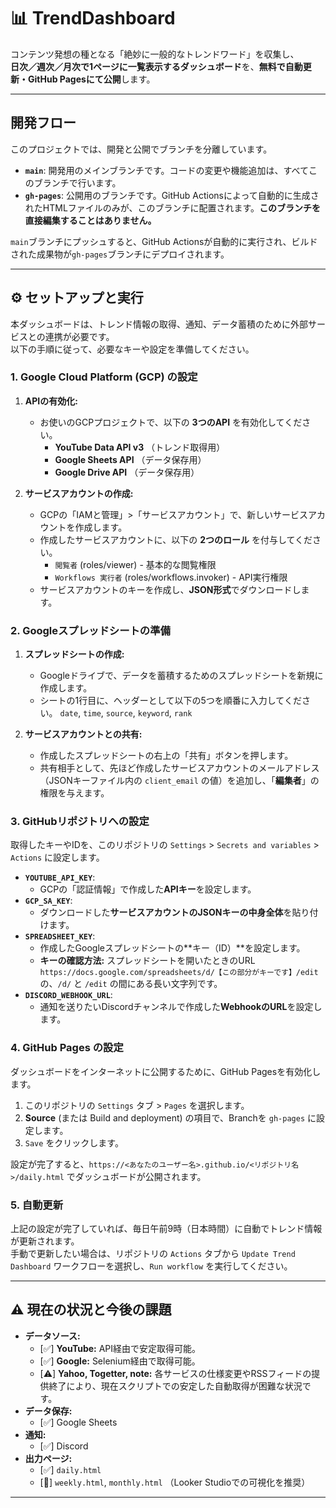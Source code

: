 # 📊 TrendDashboard

コンテンツ発想の種となる「絶妙に一般的なトレンドワード」を収集し、  
**日次／週次／月次で1ページに一覧表示するダッシュボード**を、**無料で自動更新・GitHub Pagesにて公開**します。

---

## 開発フロー

このプロジェクトでは、開発と公開でブランチを分離しています。

-   **`main`**: 開発用のメインブランチです。コードの変更や機能追加は、すべてこのブランチで行います。
-   **`gh-pages`**: 公開用のブランチです。GitHub Actionsによって自動的に生成されたHTMLファイルのみが、このブランチに配置されます。**このブランチを直接編集することはありません。**

`main`ブランチにプッシュすると、GitHub Actionsが自動的に実行され、ビルドされた成果物が`gh-pages`ブランチにデプロイされます。

---

## ⚙️ セットアップと実行

本ダッシュボードは、トレンド情報の取得、通知、データ蓄積のために外部サービスとの連携が必要です。  
以下の手順に従って、必要なキーや設定を準備してください。

### 1. Google Cloud Platform (GCP) の設定

1.  **APIの有効化:**
    *   お使いのGCPプロジェクトで、以下の **3つのAPI** を有効化してください。
        *   **YouTube Data API v3** （トレンド取得用）
        *   **Google Sheets API** （データ保存用）
        *   **Google Drive API** （データ保存用）

2.  **サービスアカウントの作成:**
    *   GCPの「IAMと管理」>「サービスアカウント」で、新しいサービスアカウントを作成します。
    *   作成したサービスアカウントに、以下の **2つのロール** を付与してください。
        *   `閲覧者` (roles/viewer) - 基本的な閲覧権限
        *   `Workflows 実行者` (roles/workflows.invoker) - API実行権限
    *   サービスアカウントのキーを作成し、**JSON形式**でダウンロードします。

### 2. Googleスプレッドシートの準備

1.  **スプレッドシートの作成:**
    *   Googleドライブで、データを蓄積するためのスプレッドシートを新規に作成します。
    *   シートの1行目に、ヘッダーとして以下の5つを順番に入力してください。
        `date`, `time`, `source`, `keyword`, `rank`

2.  **サービスアカウントとの共有:**
    *   作成したスプレッドシートの右上の「共有」ボタンを押します。
    *   共有相手として、先ほど作成したサービスアカウントのメールアドレス（JSONキーファイル内の `client_email` の値）を追加し、「**編集者**」の権限を与えます。

### 3. GitHubリポジトリへの設定

取得したキーやIDを、このリポジトリの `Settings` > `Secrets and variables` > `Actions` に設定します。

*   **`YOUTUBE_API_KEY`**:
    *   GCPの「認証情報」で作成した**APIキー**を設定します。
*   **`GCP_SA_KEY`**:
    *   ダウンロードした**サービスアカウントのJSONキーの中身全体**を貼り付けます。
*   **`SPREADSHEET_KEY`**:
    *   作成したGoogleスプレッドシートの**キー（ID）**を設定します。
    *   **キーの確認方法:** スプレッドシートを開いたときのURL `https://docs.google.com/spreadsheets/d/【この部分がキーです】/edit` の、`/d/` と `/edit` の間にある長い文字列です。
*   **`DISCORD_WEBHOOK_URL`**:
    *   通知を送りたいDiscordチャンネルで作成した**WebhookのURL**を設定します。

### 4. GitHub Pages の設定

ダッシュボードをインターネットに公開するために、GitHub Pagesを有効化します。

1.  このリポジトリの `Settings` タブ > `Pages` を選択します。
2.  **Source** (または Build and deployment) の項目で、Branchを `gh-pages` に設定します。
3.  `Save` をクリックします。

設定が完了すると、`https://<あなたのユーザー名>.github.io/<リポジトリ名>/daily.html` でダッシュボードが公開されます。

### 5. 自動更新

上記の設定が完了していれば、毎日午前9時（日本時間）に自動でトレンド情報が更新されます。  
手動で更新したい場合は、リポジトリの `Actions` タブから `Update Trend Dashboard` ワークフローを選択し、`Run workflow` を実行してください。

---

## ⚠️ 現在の状況と今後の課題

-   **データソース:**
    -   [✅] **YouTube:** API経由で安定取得可能。
    -   [✅] **Google:** Selenium経由で取得可能。
    -   [⚠️] **Yahoo, Togetter, note:** 各サービスの仕様変更やRSSフィードの提供終了により、現在スクリプトでの安定した自動取得が困難な状況です。
-   **データ保存:**
    -   [✅] Google Sheets
-   **通知:**
    -   [✅] Discord
-   **出力ページ:**
    -   [✅] `daily.html`
    -   [🚧] `weekly.html`, `monthly.html` （Looker Studioでの可視化を推奨）

---

